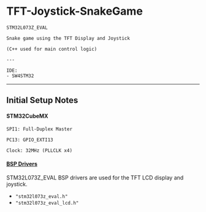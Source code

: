 # TFT-Joystick-SnakeGame

	STM32L073Z_EVAL

	Snake game using the TFT Display and Joystick

	(C++ used for main control logic)
	
	---
	
	IDE:
	- SW4STM32

---

## Initial Setup Notes

#### STM32CubeMX

	SPI1: Full-Duplex Master

	PC13: GPIO_EXTI13

	Clock: 32MHz (PLLCLK x4)


#### [BSP Drivers](../../additional/setup.md)

STM32L073Z_EVAL BSP drivers are used for the TFT LCD display and joystick.

- `"stm32l073z_eval.h"`
- `"stm32l073z_eval_lcd.h"`
